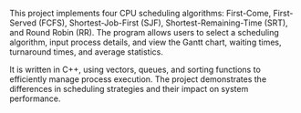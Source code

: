 This project implements four CPU scheduling algorithms: First-Come, First-Served (FCFS), Shortest-Job-First (SJF), Shortest-Remaining-Time (SRT), and Round Robin (RR). The program allows users to select a scheduling algorithm, input process details, and view the Gantt chart, waiting times, turnaround times, and average statistics.

It is written in C++, using vectors, queues, and sorting functions to efficiently manage process execution. The project demonstrates the differences in scheduling strategies and their impact on system performance.
